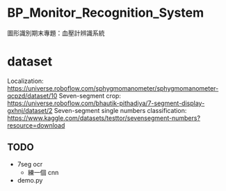 # BP_Monitor_Recognition_System
圖形識別期末專題：血壓計辨識系統

# dataset
Localization: https://universe.roboflow.com/sphygmomanometer/sphygmomanometer-qcpzd/dataset/10
Seven-segment crop: https://universe.roboflow.com/bhautik-pithadiya/7-segment-display-gxhnj/dataset/2
Seven-segment single numbers classification: https://www.kaggle.com/datasets/testtor/sevensegment-numbers?resource=download

## TODO
- 7seg ocr
  - 練一個 cnn
- demo.py
